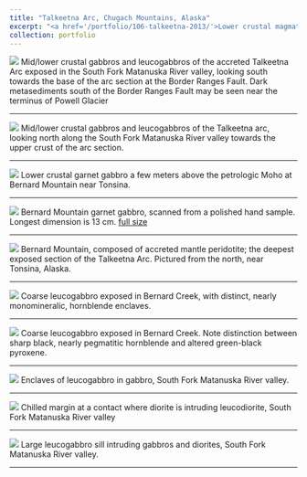 ```yaml
---
title: "Talkeetna Arc, Chugach Mountains, Alaska"
excerpt: "<a href='/portfolio/106-talkeetna-2013/'>Lower crustal magmatism<img src='/images/Matanuska1.jpg'></a>"
collection: portfolio
---
```


<a href='/images/Matanuska1.jpg'><img src='/images/Matanuska1.jpg'></a>
Mid/lower crustal gabbros and leucogabbros of the accreted Talkeetna Arc exposed in the South Fork Matanuska River valley, looking south towards the base of the arc section at the Border Ranges Fault. Dark metasediments south of the Border Ranges Fault may be seen near the terminus of Powell Glacier

---

<a href='/images/Matanuska2.jpg'><img src='/images/Matanuska2.jpg'></a>
Mid/lower crustal gabbros and leucogabbros of the Talkeetna arc, looking north along the South Fork Matanuska River valley towards the upper crust of the arc section.

---

<a href='/images/BernardGarnetGabbro.jpg'><img src='/images/BernardGarnetGabbro.jpg'></a>
Lower crustal garnet gabbro a few meters above the petrologic Moho at Bernard Mountain near Tonsina.

---

<a href='/images/GarnetGabbroSmall.jpg'><img src='/images/GarnetGabbroSmall.jpg'></a>
Bernard Mountain garnet gabbro, scanned from a polished hand sample. Longest dimension is 13 cm. <a href='/images/GarnetGabbro.jpg'>full size</a> 

---

<a href='/images/BernardMountain.jpg'><img src='/images/BernardMountain.jpg'></a>
Bernard Mountain, composed of accreted mantle peridotite; the deepest exposed section of the Talkeetna Arc. Pictured from the north, near Tonsina, Alaska.

---

<a href='/images/BernardLeucogabbro1.jpg'><img src='/images/BernardLeucogabbro1.jpg'></a>
Coarse leucogabbro exposed in Bernard Creek, with distinct, nearly monomineralic, hornblende enclaves.

---

<a href='/images/BernardLeucogabbro2.jpg'><img src='/images/BernardLeucogabbro2.jpg'></a>
Coarse leucogabbro exposed in Bernard Creek. Note distinction between sharp black, nearly pegmatitic hornblende and altered green-black pyroxene.

---

<a href='/images/LeucogabbroEnclave.jpg'><img src='/images/LeucogabbroEnclave.jpg'></a>
Enclaves of leucogabbro in gabbro, South Fork Matanuska River valley.

---

<a href='/images/DioriteIntrudingLeucodiorite.jpg'><img src='/images/DioriteIntrudingLeucodiorite.jpg'></a>
Chilled margin at a contact where diorite is intruding leucodiorite, South Fork Matanuska River valley

---

<a href='/images/LeucogabbroSill.jpg'><img src='/images/LeucogabbroSill.jpg'></a>
Large leucogabbro sill intruding gabbros and diorites, South Fork Matanuska River valley.

---
